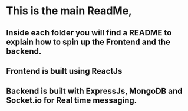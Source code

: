 # This is the main ReadMe, 
## Inside each folder you will find a README to explain how to spin up the Frontend and the backend. 
## Frontend is built using ReactJs
## Backend is built with ExpressJs, MongoDB and Socket.io for Real time messaging. 
